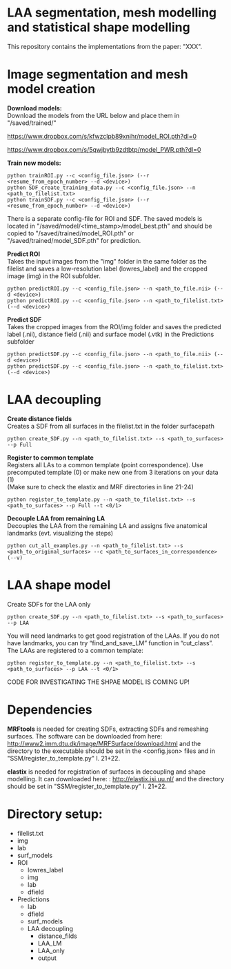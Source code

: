 # LAA segmentation, mesh modelling and statistical shape modelling
This repository contains the implementations from the paper: "XXX". 

# Image segmentation and mesh model creation
**Download models:**  
Download the models from the URL below and place them in "/saved/trained/"  

https://www.dropbox.com/s/kfwzclpb89xnihr/model_ROI.pth?dl=0

https://www.dropbox.com/s/5qwjbytb9zdtbtp/model_PWR.pth?dl=0


**Train new models:**  
```
python trainROI.py --c <config_file.json> (--r <resume_from_epoch_number> --d <device>)
python SDF_create_training_data.py --c <config_file.json> --n <path_to_filelist.txt>
python trainSDF.py --c <config_file.json> (--r <resume_from_epoch_number> --d <device>)
```
There is a separate config-file for ROI and SDF. The saved models is located in "/saved/model/<time_stamp>/model_best.pth" and should be copied to "/saved/trained/model_ROI.pth" or "/saved/trained/model_SDF.pth" for prediction. 


**Predict ROI**  
Takes the input images from the "img" folder in the same folder as the filelist and saves a low-resolution label (lowres_label) and the cropped image (img) in the ROI subfolder.  
```
python predictROI.py --c <config_file.json> --n <path_to_file.nii> (--d <device>)  
python predictROI.py --c <config_file.json> --n <path_to_filelist.txt> (--d <device>)  
```

**Predict SDF**  
Takes the cropped images from the ROI/img folder and saves the predicted label (.nii), distance field (.nii) and surface model (.vtk) in the Predictions subfolder  
```
python predictSDF.py --c <config_file.json> --n <path_to_file.nii> (--d <device>)  
python predictSDF.py --c <config_file.json> --n <path_to_filelist.txt> (--d <device>)  
```

# LAA decoupling
**Create distance fields**  
Creates a SDF from all surfaces in the filelist.txt in the folder surfacepath  
```
python create_SDF.py --n <path_to_filelist.txt> --s <path_to_surfaces> --p Full 
```

**Register to common template**  
Registers all LAs to a common template (point correspondence). Use precomputed template (0) or make new one from 3 iterations on your data (1)  
(Make sure to check the elastix and MRF directories in line 21-24)
```
python register_to_template.py --n <path_to_filelist.txt> --s <path_to_surfaces> --p Full --t <0/1>  
```

**Decouple LAA from remaining LA**  
Decouples the LAA from the remaining LA and assigns five anatomical landmarks (evt. visualizing the steps)
```
python cut_all_examples.py --n <path_to_filelist.txt> --s <path_to_original_surfaces> --c <path_to_surfaces_in_correspondence> (--v)
```

# LAA shape model
Create SDFs for the LAA only
```
python create_SDF.py --n <path_to_filelist.txt> --s <path_to_surfaces> --p LAA 
```

You will need landmarks to get good registration of the LAAs. If you do not have landmarks, you can try “find_and_save_LM” function in “cut_class”. 
The LAAs are registered to a common template:
```
python register_to_template.py --n <path_to_filelist.txt> --s <path_to_surfaces> --p LAA --t <0/1>  
```

CODE FOR INVESTIGATING THE SHPAE MODEL IS COMING UP!

# Dependencies
**MRFtools** is needed for creating SDFs, extracting SDFs and remeshing surfaces. The software can be downloaded from here: http://www2.imm.dtu.dk/image/MRFSurface/download.html and the directory to the executable should be set in the <config.json> files and in "SSM/register_to_template.py" l. 21+22.

**elastix** is needed for registration of surfaces in decoupling and shape modelling. It can downloaded here: : http://elastix.isi.uu.nl/ and the directory should be set in "SSM/register_to_template.py" l. 21+22. 

# Directory setup:
  * filelist.txt  
  * img  
  * lab  
  * surf_models  
  * ROI  
    * lowres_label  
    * img  
    * lab  
    * dfield  
  * Predictions  
    * lab  
    * dfield  
    * surf_models  
    * LAA decoupling  
      * distance_filds  
      * LAA_LM  
      * LAA_only  
      * output  
